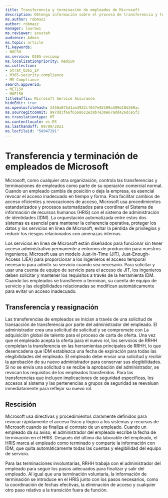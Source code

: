```yaml
---
title: Transferencia y terminación de empleados de Microsoft
description: Obtenga información sobre el proceso de transferencia y terminación de empleados de Microsoft en Microsoft 365
ms.author: robmazz
author: robmazz
manager: laurawi
ms.reviewer: sosstah
audience: Admin
ms.topic: article
f1.keywords:
- NOCSH
ms.service: O365-seccomp
ms.localizationpriority: medium
ms.collection:
- Strat_O365_IP
- M365-security-compliance
- MS-Compliance
search.appverid:
- MET150
- MOE150
titleSuffix: Microsoft Service Assurance
hideEdit: true
ms.openlocfilehash: 2450a075d1ae3922cf047e92109a399d10d269ac
ms.sourcegitcommit: 997dd3f66f65686c2e38b7e30e67add426dce5f3
ms.translationtype: MT
ms.contentlocale: es-ES
ms.lasthandoff: 09/09/2021
ms.locfileid: "58947291"
---
```

# <a name="microsoft-employee-transfer-and-termination"></a>Transferencia y terminación de empleados de Microsoft

Microsoft, como cualquier otra organización, controla las transferencias y terminaciones de empleados como parte de su operación comercial normal. Cuando un empleado cambia de posición o deja la empresa, es esencial revocar el acceso inadecuado en tiempo y forma. Para facilitar cambios de acceso eficientes y revocaciones de acceso, Microsoft usa procedimientos estandarizados y procesos automatizados para coordinar el Sistema de información de recursos humanos (HRIS) con el sistema de administración de identidades (IDM). La orquestación automatizada entre estos dos sistemas es esencial para mantener la coherencia operativa, proteger los datos y los servicios en línea de Microsoft, evitar la pérdida de privilegios y reducir los riesgos relacionados con amenazas internas.

Los servicios en línea de Microsoft están diseñados para funcionar sin tener acceso administrativo permanente a entornos de producción para nuestros ingenieros. Microsoft usa un modelo Just-In-Time (JIT), Just-Enough-Access (JEA) para proporcionar a los ingenieros el acceso temporal necesario para admitir su servicio cuando sea necesario. Para solicitar y usar una cuenta de equipo de servicio para el acceso de JIT, los ingenieros deben solicitar y mantener los requisitos a través de la herramienta IDM. Cuando los empleados se transfieren o terminan, su cuenta de equipo de servicio y las elegibilidades relacionadas se modifican automáticamente para evitar un acceso inadecuado.

## <a name="transfer-and-reassignment"></a>Transferencia y reasignación

Las transferencias de empleados se inician a través de una solicitud de transacción de transferencia por parte del administrador del empleado. El administrador crea una solicitud de solicitud y se compromete con La adquisición global de talento para el proceso de carta de oferta. Una vez que el empleado acepta la oferta para el nuevo rol, los servicios de RRHH completan la transferencia en las herramientas principales de RRHH, lo que desencadena que IDM establezca una fecha de expiración para todas las elegibilidades del empleado. El empleado debe enviar una solicitud y recibir la aprobación de su nuevo administrador para conservar sus elegibilidades. Si no se envía una solicitud o se recibe la aprobación del administrador, se revocan los requisitos de los empleados transferidos. Para las transferencias que incluyen implicaciones de seguridad específicas, los accesos al sistema y las pertenencias a grupos de seguridad se reevaluan inmediatamente para reflejar su nuevo rol.

## <a name="termination"></a>Rescisión

Microsoft usa directivas y procedimientos claramente definidos para revocar rápidamente el acceso físico y lógico a los sistemas y recursos de Microsoft cuando se finaliza el contrato de un empleado. Cuando un empleado da su aviso, el administrador del empleado escribe la fecha de terminación en el HRIS. Después del último día laborable del empleado, el HRIS marca al empleado como terminado y comparte la información con IDM, que quita automáticamente todas las cuentas y elegibilidad del equipo de servicio.

Para las terminaciones involuntarias, RRHH trabaja con el administrador del empleado para seguir los pasos adecuados para finalizar y salir del empleado. Al igual que una terminación voluntaria, la información de terminación se introduce en el HRIS junto con los pasos necesarios, como la coordinación de fechas efectivas, la eliminación de acceso y cualquier otro paso relativo a la transición fuera de función.
